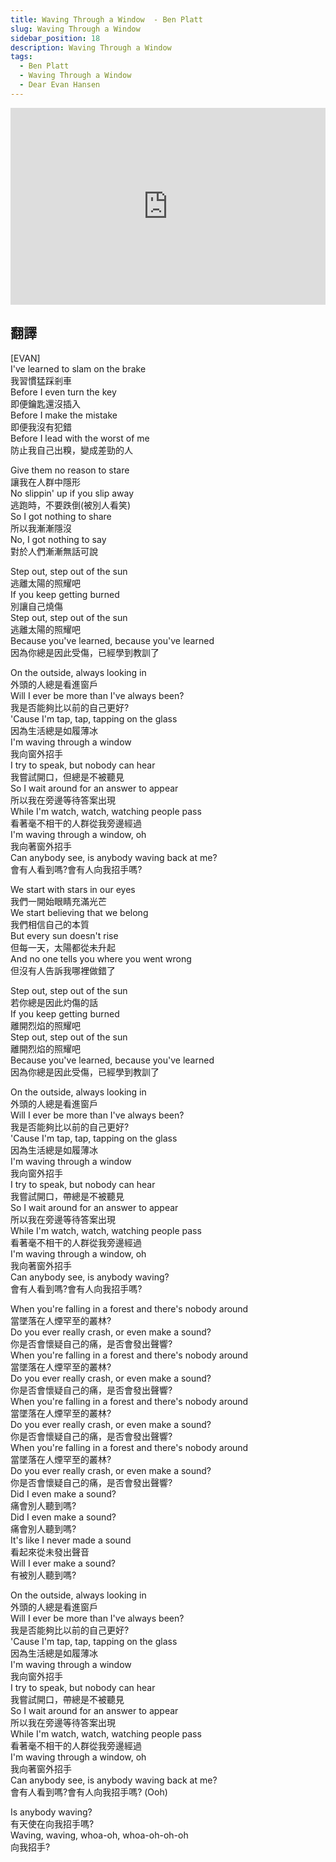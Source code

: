 ```yaml
---
title: Waving Through a Window  - Ben Platt
slug: Waving Through a Window 
sidebar_position: 18
description: Waving Through a Window 
tags:
  - Ben Platt
  - Waving Through a Window 
  - Dear Evan Hansen
---
```

  
  <iframe width="100%" height="315" src="https://www.youtube.com/embed/kfnMvo87fQU" title="YouTube video player" frameborder="0" allow="accelerometer; autoplay; clipboard-write; encrypted-media; gyroscope; picture-in-picture; web-share" allowfullscreen></iframe>

## 翻譯
[EVAN]  
I've learned to slam on the brake  
我習慣猛踩剎車  
Before I even turn the key  
即便鑰匙還沒插入  
Before I make the mistake  
即便我沒有犯錯  
Before I lead with the worst of me  
防止我自己出糗，變成差勁的人  
  
Give them no reason to stare  
讓我在人群中隱形  
No slippin' up if you slip away  
逃跑時，不要跌倒(被別人看笑)  
So I got nothing to share  
所以我漸漸隱沒  
No, I got nothing to say  
對於人們漸漸無話可說  
  
Step out, step out of the sun  
逃離太陽的照耀吧  
If you keep getting burned  
別讓自己燒傷  
Step out, step out of the sun  
逃離太陽的照耀吧  
Because you've learned, because you've learned  
因為你總是因此受傷，已經學到教訓了  
  
On the outside, always looking in  
外頭的人總是看進窗戶  
Will I ever be more than I've always been?  
我是否能夠比以前的自己更好?  
'Cause I'm tap, tap, tapping on the glass  
因為生活總是如履薄冰  
I'm waving through a window  
我向窗外招手  
I try to speak, but nobody can hear  
我嘗試開口，但總是不被聽見  
So I wait around for an answer to appear  
所以我在旁邊等待答案出現  
While I'm watch, watch, watching people pass  
看著毫不相干的人群從我旁邊經過  
I'm waving through a window, oh  
我向著窗外招手  
Can anybody see, is anybody waving back at me?  
會有人看到嗎?會有人向我招手嗎?  
  
We start with stars in our eyes  
我們一開始眼睛充滿光芒  
We start believing that we belong  
我們相信自己的本質  
But every sun doesn't rise  
但每一天，太陽都從未升起  
And no one tells you where you went wrong  
但沒有人告訴我哪裡做錯了  
  
Step out, step out of the sun  
若你總是因此灼傷的話  
If you keep getting burned  
離開烈焰的照耀吧  
Step out, step out of the sun  
離開烈焰的照耀吧  
Because you've learned, because you've learned  
因為你總是因此受傷，已經學到教訓了  
  
On the outside, always looking in  
外頭的人總是看進窗戶  
Will I ever be more than I've always been?  
我是否能夠比以前的自己更好?  
'Cause I'm tap, tap, tapping on the glass  
因為生活總是如履薄冰  
I'm waving through a window  
我向窗外招手  
I try to speak, but nobody can hear  
我嘗試開口，帶總是不被聽見  
So I wait around for an answer to appear  
所以我在旁邊等待答案出現  
While I'm watch, watch, watching people pass  
看著毫不相干的人群從我旁邊經過  
I'm waving through a window, oh  
我向著窗外招手  
Can anybody see, is anybody waving?  
會有人看到嗎?會有人向我招手嗎?  
  
When you're falling in a forest and there's nobody around  
當墜落在人煙罕至的叢林?  
Do you ever really crash, or even make a sound?  
你是否會懷疑自己的痛，是否會發出聲響?  
When you're falling in a forest and there's nobody around  
當墜落在人煙罕至的叢林?  
Do you ever really crash, or even make a sound?  
你是否會懷疑自己的痛，是否會發出聲響?  
When you're falling in a forest and there's nobody around  
當墜落在人煙罕至的叢林?  
Do you ever really crash, or even make a sound?  
你是否會懷疑自己的痛，是否會發出聲響?  
When you're falling in a forest and there's nobody around  
當墜落在人煙罕至的叢林?  
Do you ever really crash, or even make a sound?  
你是否會懷疑自己的痛，是否會發出聲響?  
Did I even make a sound?  
痛會別人聽到嗎?  
Did I even make a sound?  
痛會別人聽到嗎?  
It's like I never made a sound  
看起來從未發出聲音  
Will I ever make a sound?  
有被別人聽到嗎?  
  
On the outside, always looking in  
外頭的人總是看進窗戶  
Will I ever be more than I've always been?  
我是否能夠比以前的自己更好?  
'Cause I'm tap, tap, tapping on the glass  
因為生活總是如履薄冰  
I'm waving through a window  
我向窗外招手  
I try to speak, but nobody can hear  
我嘗試開口，帶總是不被聽見  
So I wait around for an answer to appear  
所以我在旁邊等待答案出現  
While I'm watch, watch, watching people pass  
看著毫不相干的人群從我旁邊經過  
I'm waving through a window, oh  
我向著窗外招手  
Can anybody see, is anybody waving back at me?  
會有人看到嗎?會有人向我招手嗎? (Ooh)  
  
Is anybody waving?  
有天使在向我招手嗎?  
Waving, waving, whoa-oh, whoa-oh-oh-oh  
向我招手?  

